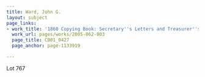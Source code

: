 ```yaml
---
title: Ward, John G.
layout: subject
page_links:
- work_title: '1860 Copying Book: Secretary''s Letters and Treasurer''s Letters, 2005.062.003  '
  work_url: pages/works/2005-062-003
  page_title: CB01_0427
  page_anchor: page-1133919

---
```

<p>Lot 767</p>